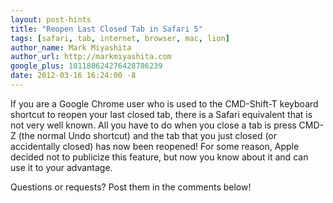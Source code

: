 ```yaml
---
layout: post-hints
title: "Reopen Last Closed Tab in Safari 5"
tags: [safari, tab, internet, browser, mac, lion]
author_name: Mark Miyashita
author_url: http://markmiyashita.com
google_plus: 101180624276428786239
date: 2012-03-16 16:24:00 -8
---
```



If you are a Google Chrome user who is used to the CMD-Shift-T keyboard shortcut to reopen your last closed tab, there is a Safari equivalent that is not very well known. All you have to do when you close a tab is press CMD-Z (the normal Undo shortcut) and the tab that you just closed (or accidentally closed) has now been reopened! For some reason, Apple decided not to publicize this feature, but now you know about it and can use it to your advantage.

Questions or requests? Post them in the comments below!
